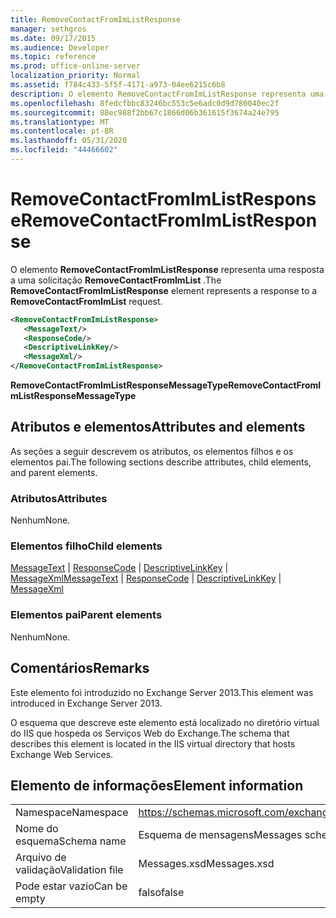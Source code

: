 ```yaml
---
title: RemoveContactFromImListResponse
manager: sethgros
ms.date: 09/17/2015
ms.audience: Developer
ms.topic: reference
ms.prod: office-online-server
localization_priority: Normal
ms.assetid: f784c433-5f5f-4171-a973-04ee6215c6b8
description: O elemento RemoveContactFromImListResponse representa uma resposta a uma solicitação RemoveContactFromImList.
ms.openlocfilehash: 8fedcfbbc83246bc553c5e6adc0d9d780040ec2f
ms.sourcegitcommit: 88ec988f2bb67c1866d06b361615f3674a24e795
ms.translationtype: MT
ms.contentlocale: pt-BR
ms.lasthandoff: 05/31/2020
ms.locfileid: "44466602"
---
```

# <a name="removecontactfromimlistresponse"></a><span data-ttu-id="b5e11-103">RemoveContactFromImListResponse</span><span class="sxs-lookup"><span data-stu-id="b5e11-103">RemoveContactFromImListResponse</span></span>

<span data-ttu-id="b5e11-104">O elemento **RemoveContactFromImListResponse** representa uma resposta a uma solicitação **RemoveContactFromImList** .</span><span class="sxs-lookup"><span data-stu-id="b5e11-104">The **RemoveContactFromImListResponse** element represents a response to a **RemoveContactFromImList** request.</span></span> 
  
```XML
<RemoveContactFromImListResponse>
   <MessageText/>
   <ResponseCode/>
   <DescriptiveLinkKey/>
   <MessageXml/>
</RemoveContactFromImListResponse>
```

 <span data-ttu-id="b5e11-105">**RemoveContactFromImListResponseMessageType**</span><span class="sxs-lookup"><span data-stu-id="b5e11-105">**RemoveContactFromImListResponseMessageType**</span></span>
## <a name="attributes-and-elements"></a><span data-ttu-id="b5e11-106">Atributos e elementos</span><span class="sxs-lookup"><span data-stu-id="b5e11-106">Attributes and elements</span></span>

<span data-ttu-id="b5e11-107">As seções a seguir descrevem os atributos, os elementos filhos e os elementos pai.</span><span class="sxs-lookup"><span data-stu-id="b5e11-107">The following sections describe attributes, child elements, and parent elements.</span></span>
  
### <a name="attributes"></a><span data-ttu-id="b5e11-108">Atributos</span><span class="sxs-lookup"><span data-stu-id="b5e11-108">Attributes</span></span>

<span data-ttu-id="b5e11-109">Nenhum</span><span class="sxs-lookup"><span data-stu-id="b5e11-109">None.</span></span>
  
### <a name="child-elements"></a><span data-ttu-id="b5e11-110">Elementos filho</span><span class="sxs-lookup"><span data-stu-id="b5e11-110">Child elements</span></span>

<span data-ttu-id="b5e11-111">[MessageText](messagetext.md)  |  [ResponseCode](responsecode.md)  |  [DescriptiveLinkKey](descriptivelinkkey.md)  |  [MessageXml](messagexml.md)</span><span class="sxs-lookup"><span data-stu-id="b5e11-111">[MessageText](messagetext.md) | [ResponseCode](responsecode.md) | [DescriptiveLinkKey](descriptivelinkkey.md) | [MessageXml](messagexml.md)</span></span>
  
### <a name="parent-elements"></a><span data-ttu-id="b5e11-112">Elementos pai</span><span class="sxs-lookup"><span data-stu-id="b5e11-112">Parent elements</span></span>

<span data-ttu-id="b5e11-113">Nenhum</span><span class="sxs-lookup"><span data-stu-id="b5e11-113">None.</span></span>
  
## <a name="remarks"></a><span data-ttu-id="b5e11-114">Comentários</span><span class="sxs-lookup"><span data-stu-id="b5e11-114">Remarks</span></span>

<span data-ttu-id="b5e11-115">Este elemento foi introduzido no Exchange Server 2013.</span><span class="sxs-lookup"><span data-stu-id="b5e11-115">This element was introduced in Exchange Server 2013.</span></span>
  
<span data-ttu-id="b5e11-116">O esquema que descreve este elemento está localizado no diretório virtual do IIS que hospeda os Serviços Web do Exchange.</span><span class="sxs-lookup"><span data-stu-id="b5e11-116">The schema that describes this element is located in the IIS virtual directory that hosts Exchange Web Services.</span></span>
  
## <a name="element-information"></a><span data-ttu-id="b5e11-117">Elemento de informações</span><span class="sxs-lookup"><span data-stu-id="b5e11-117">Element information</span></span>

|||
|:-----|:-----|
|<span data-ttu-id="b5e11-118">Namespace</span><span class="sxs-lookup"><span data-stu-id="b5e11-118">Namespace</span></span>  <br/> |https://schemas.microsoft.com/exchange/services/2006/messages  <br/> |
|<span data-ttu-id="b5e11-119">Nome do esquema</span><span class="sxs-lookup"><span data-stu-id="b5e11-119">Schema name</span></span>  <br/> |<span data-ttu-id="b5e11-120">Esquema de mensagens</span><span class="sxs-lookup"><span data-stu-id="b5e11-120">Messages schema</span></span>  <br/> |
|<span data-ttu-id="b5e11-121">Arquivo de validação</span><span class="sxs-lookup"><span data-stu-id="b5e11-121">Validation file</span></span>  <br/> |<span data-ttu-id="b5e11-122">Messages.xsd</span><span class="sxs-lookup"><span data-stu-id="b5e11-122">Messages.xsd</span></span>  <br/> |
|<span data-ttu-id="b5e11-123">Pode estar vazio</span><span class="sxs-lookup"><span data-stu-id="b5e11-123">Can be empty</span></span>  <br/> |<span data-ttu-id="b5e11-124">falso</span><span class="sxs-lookup"><span data-stu-id="b5e11-124">false</span></span>  <br/> |
   

